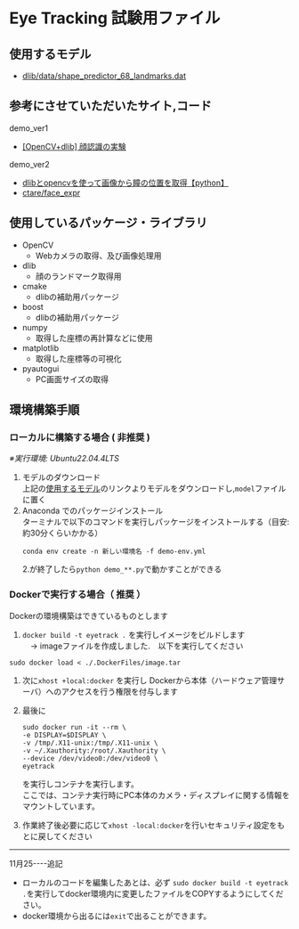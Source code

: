 # Eye Tracking 試験用ファイル

## 使用するモデル
- [dlib/data/shape_predictor_68_landmarks.dat](https://github.com/tzutalin/dlib-android/blob/master/data/shape_predictor_68_face_landmarks.dat)

## 参考にさせていただいたサイト,コード

demo_ver1
- [[OpenCV+dlib] 顔認識の実験](https://qiita.com/kotai2003/items/fb1f35da5437eefbc5da)

demo_ver2
- [dlibとopencvを使って画像から瞳の位置を取得【python】](https://cppx.hatenablog.com/entry/2017/12/25/231121)
- [ctare/face_expr](https://github.com/ctare/face_expr/blob/master/main.py)

## 使用しているパッケージ・ライブラリ
- OpenCV 
	- Webカメラの取得、及び画像処理用
- dlib
	- 顔のランドマーク取得用
- cmake
	- dlibの補助用パッケージ
- boost
	- dlibの補助用パッケージ
- numpy
	- 取得した座標の再計算などに使用
- matplotlib
	- 取得した座標等の可視化
- pyautogui
	- PC画面サイズの取得

## 環境構築手順

### ローカルに構築する場合 ( 非推奨 )
*※実行環境: Ubuntu22.04.4LTS*
1. モデルのダウンロード<br/>
	上記の[使用するモデル](#使用するモデル)のリンクよりモデルをダウンロードし,`model`ファイルに置く
2. Anaconda でのパッケージインストール<br/>
	ターミナルで以下のコマンドを実行しパッケージをインストールする（目安:約30分くらいかかる）
	```{iscopy=true}
	conda env create -n 新しい環境名 -f demo-env.yml
	```
	2.が終了したら`python demo_**.py`で動かすことができる

### Dockerで実行する場合（ 推奨 ）
Dockerの環境構築はできているものとします
1. 	`docker build -t eyetrack .` を実行しイメージをビルドします<br>	 　→ imageファイルを作成しました.　以下を実行してください <br>
```{iscopy=true}
sudo docker load < ./.DockerFiles/image.tar
```
1. 次に`xhost +local:docker` を実行し Dockerから本体（ハードウェア管理サーバ）へのアクセスを行う権限を付与します
1. 最後に
	```{iscopy=true}
	sudo docker run -it --rm \
    -e DISPLAY=$DISPLAY \
    -v /tmp/.X11-unix:/tmp/.X11-unix \
    -v ~/.Xauthority:/root/.Xauthority \
    --device /dev/video0:/dev/video0 \
    eyetrack
	```
	を実行しコンテナを実行します。<br>
	ここでは、コンテナ実行時にPC本体のカメラ・ディスプレイに関する情報をマウントしています。

1. 作業終了後必要に応じて`xhost -local:docker`を行いセキュリティ設定をもとに戻してください


---

11月25----追記

- ローカルのコードを編集したあとは、必ず `sudo docker build -t eyetrack .`を実行してdocker環境内に変更したファイルをCOPYするようにしてください。
- docker環境から出るには`exit`で出ることができます。
